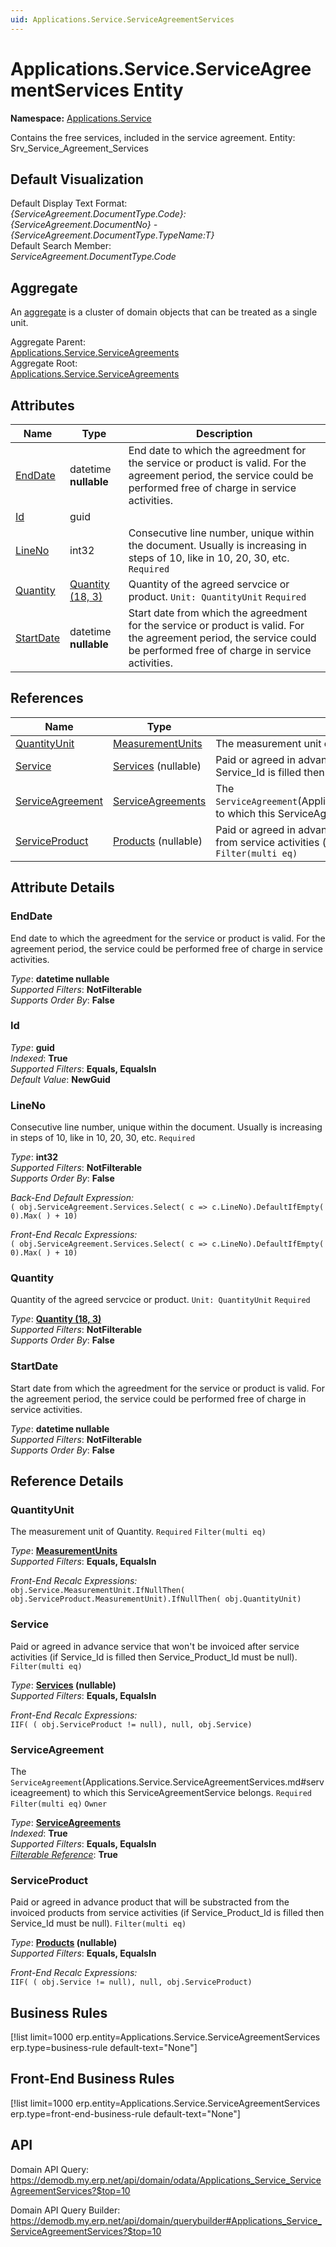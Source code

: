 ```yaml
---
uid: Applications.Service.ServiceAgreementServices
---
```

# Applications.Service.ServiceAgreementServices Entity

**Namespace:** [Applications.Service](Applications.Service.md)  

Contains the free services, included in the service agreement. Entity: Srv_Service_Agreement_Services

## Default Visualization
Default Display Text Format:  
_{ServiceAgreement.DocumentType.Code}:{ServiceAgreement.DocumentNo} - {ServiceAgreement.DocumentType.TypeName:T}_  
Default Search Member:  
_ServiceAgreement.DocumentType.Code_  

## Aggregate
An [aggregate](https://docs.erp.net/tech/advanced/concepts/aggregates.html) is a cluster of domain objects that can be treated as a single unit.  

Aggregate Parent:  
[Applications.Service.ServiceAgreements](Applications.Service.ServiceAgreements.md)  
Aggregate Root:  
[Applications.Service.ServiceAgreements](Applications.Service.ServiceAgreements.md)  

## Attributes

| Name | Type | Description |
| ---- | ---- | --- |
| [EndDate](Applications.Service.ServiceAgreementServices.md#enddate) | datetime __nullable__ | End date to which the agreedment for the service or product is valid. For the agreement period, the service could be performed free of charge in service activities. 
| [Id](Applications.Service.ServiceAgreementServices.md#id) | guid |  
| [LineNo](Applications.Service.ServiceAgreementServices.md#lineno) | int32 | Consecutive line number, unique within the document. Usually is increasing in steps of 10, like in 10, 20, 30, etc. `Required` 
| [Quantity](Applications.Service.ServiceAgreementServices.md#quantity) | [Quantity (18, 3)](../data-types.md#quantity) | Quantity of the agreed servcice or product. `Unit: QuantityUnit` `Required` 
| [StartDate](Applications.Service.ServiceAgreementServices.md#startdate) | datetime __nullable__ | Start date from which the agreedment for the service or product is valid. For the agreement period, the service could be performed free of charge in service activities. 

## References

| Name | Type | Description |
| ---- | ---- | --- |
| [QuantityUnit](Applications.Service.ServiceAgreementServices.md#quantityunit) | [MeasurementUnits](General.MeasurementUnits.md) | The measurement unit of Quantity. `Required` `Filter(multi eq)` |
| [Service](Applications.Service.ServiceAgreementServices.md#service) | [Services](Applications.Service.Services.md) (nullable) | Paid or agreed in advance service that won't be invoiced after service activities (if Service_Id is filled then Service_Product_Id must be null). `Filter(multi eq)` |
| [ServiceAgreement](Applications.Service.ServiceAgreementServices.md#serviceagreement) | [ServiceAgreements](Applications.Service.ServiceAgreements.md) | The `ServiceAgreement`(Applications.Service.ServiceAgreementServices.md#serviceagreement) to which this ServiceAgreementService belongs. `Required` `Filter(multi eq)` `Owner` |
| [ServiceProduct](Applications.Service.ServiceAgreementServices.md#serviceproduct) | [Products](General.Products.Products.md) (nullable) | Paid or agreed in advance product that will be substracted from the invoiced products from service activities (if Service_Product_Id is filled then Service_Id must be null). `Filter(multi eq)` |


## Attribute Details

### EndDate

End date to which the agreedment for the service or product is valid. For the agreement period, the service could be performed free of charge in service activities.

_Type_: **datetime __nullable__**  
_Supported Filters_: **NotFilterable**  
_Supports Order By_: **False**  

### Id

_Type_: **guid**  
_Indexed_: **True**  
_Supported Filters_: **Equals, EqualsIn**  
_Default Value_: **NewGuid**  

### LineNo

Consecutive line number, unique within the document. Usually is increasing in steps of 10, like in 10, 20, 30, etc. `Required`

_Type_: **int32**  
_Supported Filters_: **NotFilterable**  
_Supports Order By_: **False**  

_Back-End Default Expression:_  
`( obj.ServiceAgreement.Services.Select( c => c.LineNo).DefaultIfEmpty( 0).Max( ) + 10)`

_Front-End Recalc Expressions:_  
`( obj.ServiceAgreement.Services.Select( c => c.LineNo).DefaultIfEmpty( 0).Max( ) + 10)`
### Quantity

Quantity of the agreed servcice or product. `Unit: QuantityUnit` `Required`

_Type_: **[Quantity (18, 3)](../data-types.md#quantity)**  
_Supported Filters_: **NotFilterable**  
_Supports Order By_: **False**  

### StartDate

Start date from which the agreedment for the service or product is valid. For the agreement period, the service could be performed free of charge in service activities.

_Type_: **datetime __nullable__**  
_Supported Filters_: **NotFilterable**  
_Supports Order By_: **False**  


## Reference Details

### QuantityUnit

The measurement unit of Quantity. `Required` `Filter(multi eq)`

_Type_: **[MeasurementUnits](General.MeasurementUnits.md)**  
_Supported Filters_: **Equals, EqualsIn**  

_Front-End Recalc Expressions:_  
`obj.Service.MeasurementUnit.IfNullThen( obj.ServiceProduct.MeasurementUnit).IfNullThen( obj.QuantityUnit)`
### Service

Paid or agreed in advance service that won't be invoiced after service activities (if Service_Id is filled then Service_Product_Id must be null). `Filter(multi eq)`

_Type_: **[Services](Applications.Service.Services.md) (nullable)**  
_Supported Filters_: **Equals, EqualsIn**  

_Front-End Recalc Expressions:_  
`IIF( ( obj.ServiceProduct != null), null, obj.Service)`
### ServiceAgreement

The `ServiceAgreement`(Applications.Service.ServiceAgreementServices.md#serviceagreement) to which this ServiceAgreementService belongs. `Required` `Filter(multi eq)` `Owner`

_Type_: **[ServiceAgreements](Applications.Service.ServiceAgreements.md)**  
_Indexed_: **True**  
_Supported Filters_: **Equals, EqualsIn**  
_[Filterable Reference](https://docs.erp.net/dev/domain-api/filterable-references.html)_: **True**  

### ServiceProduct

Paid or agreed in advance product that will be substracted from the invoiced products from service activities (if Service_Product_Id is filled then Service_Id must be null). `Filter(multi eq)`

_Type_: **[Products](General.Products.Products.md) (nullable)**  
_Supported Filters_: **Equals, EqualsIn**  

_Front-End Recalc Expressions:_  
`IIF( ( obj.Service != null), null, obj.ServiceProduct)`


## Business Rules

[!list limit=1000 erp.entity=Applications.Service.ServiceAgreementServices erp.type=business-rule default-text="None"]

## Front-End Business Rules

[!list limit=1000 erp.entity=Applications.Service.ServiceAgreementServices erp.type=front-end-business-rule default-text="None"]

## API

Domain API Query:
<https://demodb.my.erp.net/api/domain/odata/Applications_Service_ServiceAgreementServices?$top=10>

Domain API Query Builder:
<https://demodb.my.erp.net/api/domain/querybuilder#Applications_Service_ServiceAgreementServices?$top=10>

